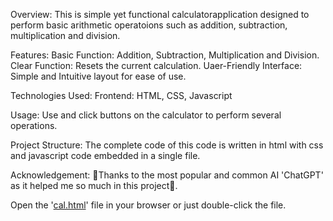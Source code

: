 Overview:
This is simple yet functional calculatorapplication designed to perform basic arithmetic operatoions such as addition, subtraction, multiplication and division. 

Features:
Basic Function: Addition, Subtraction, Multiplication and Division.
Clear Function: Resets the current calculation.
Uaer-Friendly Interface: Simple and Intuitive layout for ease of use.

Technologies Used:
Frontend: HTML, CSS, Javascript

Usage:
Use and click buttons on the calculator to perform several operations.

Project Structure:
The complete code of this code is written in html with css and javascript code embedded in a single file.

Acknowledgement:
🥹Thanks to the most popular and common AI 'ChatGPT' as it helped me so much in this project🥹.

Open the '[cal.html](http://127.0.0.1:5500/cal.html)' file in your browser or just double-click the file.
